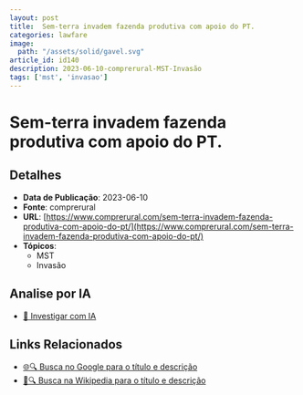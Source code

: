 ```yaml
---
layout: post
title:  Sem-terra invadem fazenda produtiva com apoio do PT.
categories: lawfare
image: 
  path: "/assets/solid/gavel.svg"
article_id: id140
description: 2023-06-10-comprerural-MST-Invasão
tags: ['mst', 'invasao']
---
```


# Sem-terra invadem fazenda produtiva com apoio do PT.

## Detalhes
- **Data de Publicação**: 2023-06-10
- **Fonte**: comprerural
- **URL**: [https://www.comprerural.com/sem-terra-invadem-fazenda-produtiva-com-apoio-do-pt/](https://www.comprerural.com/sem-terra-invadem-fazenda-produtiva-com-apoio-do-pt/)
- **Tópicos**:
  - MST
  - Invasão

## Analise por IA
- [🤖 Investigar com IA](https://www.perplexity.ai/search?q=%22not%C3%ADcia%20artigo%20Brasil%22%20Sem-terra%20invadem%20fazenda%20produtiva%20com%20apoio%20do%20PT.%20comprerural%202023-06-10)

## Links Relacionados
- [🌐🔍 Busca no Google para o título e descrição](https://www.google.com/search?q=%22not%C3%ADcia%20artigo%20Brasil%22%20Sem-terra%20invadem%20fazenda%20produtiva%20com%20apoio%20do%20PT.%20comprerural%202023-06-10)
- [📖🔍 Busca na Wikipedia para o título e descrição](https://pt.wikipedia.org/w/index.php?search=%22not%C3%ADcia%20artigo%20Brasil%22%20Sem-terra%20invadem%20fazenda%20produtiva%20com%20apoio%20do%20PT.%20comprerural%202023-06-10)

